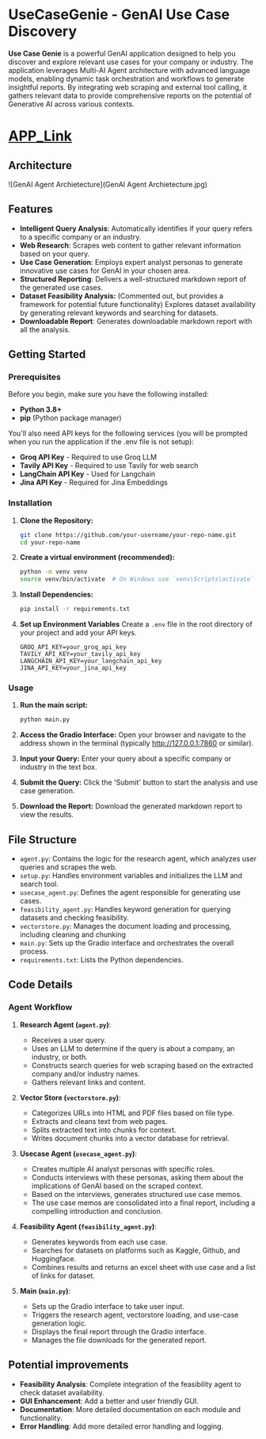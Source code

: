 # UseCaseGenie - GenAI Use Case Discovery

**Use Case Genie** is a powerful GenAI application designed to help you discover and explore relevant use cases for your company or industry. The application leverages Multi-AI Agent architecture with advanced language models, enabling dynamic task orchestration and workflows to generate insightful reports. By integrating web scraping and external tool calling, it gathers relevant data to provide comprehensive reports on the potential of Generative AI across various contexts.

# [APP_Link](https://huggingface.co/spaces/Dharma20/UseCaseGenie-GenAI-Usecase-Generator)

## Architecture
![GenAI Agent Archietecture](GenAI Agent Archietecture.jpg)


## Features

*   **Intelligent Query Analysis**: Automatically identifies if your query refers to a specific company or an industry.
*   **Web Research**: Scrapes web content to gather relevant information based on your query.
*   **Use Case Generation**: Employs expert analyst personas to generate innovative use cases for GenAI in your chosen area.
*   **Structured Reporting**: Delivers a well-structured markdown report of the generated use cases.
*   **Dataset Feasibility Analysis:** (Commented out, but provides a framework for potential future functionality) Explores dataset availability by generating relevant keywords and searching for datasets. 
*   **Downloadable Report**: Generates downloadable markdown report with all the analysis.

## Getting Started

### Prerequisites

Before you begin, make sure you have the following installed:

*   **Python 3.8+**
*   **pip** (Python package manager)

You'll also need API keys for the following services (you will be prompted when you run the application if the .env file is not setup):

*   **Groq API Key** - Required to use Groq LLM
*   **Tavily API Key** - Required to use Tavily for web search
*   **LangChain API Key** - Used for Langchain
*   **Jina API Key** - Required for Jina Embeddings

### Installation

1.  **Clone the Repository:**

    ```bash
    git clone https://github.com/your-username/your-repo-name.git
    cd your-repo-name
    ```
2.  **Create a virtual environment (recommended):**

    ```bash
    python -m venv venv
    source venv/bin/activate  # On Windows use `venv\Scripts\activate`
    ```
3.  **Install Dependencies:**

    ```bash
    pip install -r requirements.txt
    ```

4.  **Set up Environment Variables**
     Create a `.env` file in the root directory of your project and add your API keys.

     ```
    GROQ_API_KEY=your_groq_api_key
    TAVILY_API_KEY=your_tavily_api_key
    LANGCHAIN_API_KEY=your_langchain_api_key
    JINA_API_KEY=your_jina_api_key
    ```

### Usage

1.  **Run the main script:**

    ```bash
    python main.py
    ```

2.  **Access the Gradio Interface:**
   Open your browser and navigate to the address shown in the terminal (typically http://127.0.0.1:7860 or similar).

3. **Input your Query:**
    Enter your query about a specific company or industry in the text box.
4. **Submit the Query:**
    Click the 'Submit' button to start the analysis and use case generation.
5.  **Download the Report:**
    Download the generated markdown report to view the results.

## File Structure

*   `agent.py`: Contains the logic for the research agent, which analyzes user queries and scrapes the web.
*   `setup.py`: Handles environment variables and initializes the LLM and search tool.
*   `usecase_agent.py`: Defines the agent responsible for generating use cases.
*   `feasibility_agent.py`: Handles keyword generation for querying datasets and checking feasibility.
*   `vectorstore.py`: Manages the document loading and processing, including cleaning and chunking
*   `main.py`: Sets up the Gradio interface and orchestrates the overall process.
*   `requirements.txt`: Lists the Python dependencies.

## Code Details

### Agent Workflow
1. **Research Agent (`agent.py`)**:
    *   Receives a user query.
    *   Uses an LLM to determine if the query is about a company, an industry, or both.
    *   Constructs search queries for web scraping based on the extracted company and/or industry names.
    *   Gathers relevant links and content.

2.  **Vector Store (`vectorstore.py`)**:
    *   Categorizes URLs into HTML and PDF files based on file type.
    *   Extracts and cleans text from web pages.
    *   Splits extracted text into chunks for context.
    *   Writes document chunks into a vector database for retrieval.

3.  **Usecase Agent (`usecase_agent.py`)**:
    *   Creates multiple AI analyst personas with specific roles.
    *   Conducts interviews with these personas, asking them about the implications of GenAI based on the scraped context.
    *   Based on the interviews, generates structured use case memos.
    *   The use case memos are consolidated into a final report, including a compelling introduction and conclusion.

4.  **Feasibility Agent (`feasibility_agent.py`)**: 
    *   Generates keywords from each use case.
    *   Searches for datasets on platforms such as Kaggle, Github, and Huggingface.
    *   Combines results and returns an excel sheet with use case and a list of links for dataset.

5.  **Main (`main.py`)**:
    *   Sets up the Gradio interface to take user input.
    *   Triggers the research agent, vectorstore loading, and use-case generation logic.
    *   Displays the final report through the Gradio interface.
    *   Manages the file downloads for the generated report.

## Potential improvements

*   **Feasibility Analysis**: Complete integration of the feasibility agent to check dataset availability.
*   **GUI Enhancement**: Add a better and user friendly GUI.
*   **Documentation**: More detailed documentation on each module and functionality.
*   **Error Handling**: Add more detailed error handling and logging.


